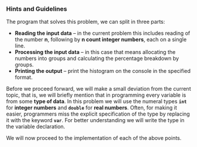### Hints and Guidelines

The program that solves this problem, we can split in three parts:

  * **Reading the input data** – in the current problem this includes reading of the number **n**, following by **n count integer numbers**, each on a single line.
  * **Processing the input data** – in this case that means allocating the numbers into groups and calculating the percentage breakdown by groups.
  * **Printing the output** – print the histogram on the console in the specified format.
  
Before we proceed forward, we will make a small deviation from the current topic, that is, we will briefly mention that in programming every variable is from some **type of data**. In this problem we will use the numeral types **`int`** for **integer numbers** and **`double`** for **real numbers**. Often, for making it easier, programmers miss the explicit specification of the type by replacing it with the keyword **`var`**.  For better understanding we will write the type in the variable declaration.

We will now proceed to the implementation of each of the above points.